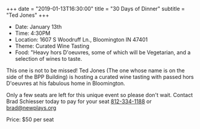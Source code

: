 +++
date = "2019-01-13T16:30:00"
title = "30 Days of Dinner"
subtitle = "Ted Jones"
+++
* Date: January 13th
* Time: 4:30PM
* Location: 1607 S Woodruff Ln., Bloomington IN 47401
* Theme: Curated Wine Tasting
* Food: "Heavy hors D'oeuvres, some of which will be Vegetarian, and a selection of wines to taste.

This one is not to be missed! Ted Jones (The one whose name is on the side of the BPP Building) is hosting a curated wine tasting with passed hors D'oeuvres at his fabulous home in Bloomington.

Only a few seats are left for this unique event so please don't wait. Contact Brad Schiesser today to pay for your seat [812-334-1188](tel:+1-812-334-1188) or [brad@newplays.org](mailto:brad@newplays.org)

Price: $50 per seat
